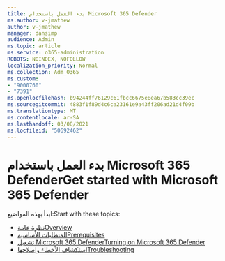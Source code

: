 ```yaml
---
title: بدء العمل باستخدام Microsoft 365 Defender
ms.author: v-jmathew
author: v-jmathew
manager: dansimp
audience: Admin
ms.topic: article
ms.service: o365-administration
ROBOTS: NOINDEX, NOFOLLOW
localization_priority: Normal
ms.collection: Adm_O365
ms.custom:
- "9000760"
- "7391"
ms.openlocfilehash: b94244ff76129c61fbcc6675e8ea67b583cc39ec
ms.sourcegitcommit: 4883f1f89d4c6ca23161e9a43ff206ad21d4f09b
ms.translationtype: MT
ms.contentlocale: ar-SA
ms.lasthandoff: 03/08/2021
ms.locfileid: "50692462"
---
```

# <a name="get-started-with-microsoft-365-defender"></a><span data-ttu-id="63ea5-102">بدء العمل باستخدام Microsoft 365 Defender</span><span class="sxs-lookup"><span data-stu-id="63ea5-102">Get started with Microsoft 365 Defender</span></span>

<span data-ttu-id="63ea5-103">ابدأ بهذه المواضيع:</span><span class="sxs-lookup"><span data-stu-id="63ea5-103">Start with these topics:</span></span>

- [<span data-ttu-id="63ea5-104">نظرة عامة</span><span class="sxs-lookup"><span data-stu-id="63ea5-104">Overview</span></span>](https://docs.microsoft.com/microsoft-365/security/mtp/microsoft-threat-protection)
- [<span data-ttu-id="63ea5-105">المتطلبات الأساسية</span><span class="sxs-lookup"><span data-stu-id="63ea5-105">Prerequisites</span></span>](https://docs.microsoft.com/microsoft-365/security/mtp/prerequisites)
- [<span data-ttu-id="63ea5-106">تشغيل Microsoft 365 Defender</span><span class="sxs-lookup"><span data-stu-id="63ea5-106">Turning on Microsoft 365 Defender</span></span>](https://docs.microsoft.com/microsoft-365/security/mtp/mtp-enable)
- [<span data-ttu-id="63ea5-107">استكشاف الأخطاء وإصلاحها</span><span class="sxs-lookup"><span data-stu-id="63ea5-107">Troubleshooting</span></span>](https://docs.microsoft.com/microsoft-365/security/mtp/troubleshoot)
